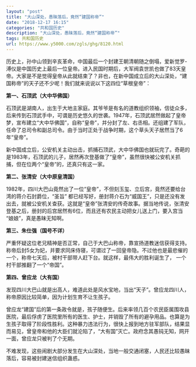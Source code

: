 ```yaml
---
layout: "post"
title: "大山深处，愚昧落后，竟然“建国称帝”"
date: "2018-12-17 16:15"
categories: "共和国历史"
description: "大山深处，愚昧落后，竟然“建国称帝”"
tags: 共和国历史
url: https://www.y5000.com/zgls/ghg/8120.html
---
```






历史上，孙中山领到辛亥革命，中国最后一个封建王朝清朝随之倒塌，爱新觉罗-
溥仪是中国历史上最后一位皇帝。进入民国时期后，大军阀袁世凯也做了83天皇帝。大家是不是觉得皇帝从此就结束了？非也，在新中国成立后的大山深处，“建国称帝”的天子还不少呢！我们就来说说以下这四位“草根皇帝”：

**第一、石顶武（大中华佛国）**

石顶武是湖南人，出生于大地主家庭。其爷爷是有名的道教组织领袖，信徒众多，后来传到石顶武手中，可谓是历史悠久的世袭。1947年，石顶武居然做起了皇帝梦，宣布建立“大中华佛国”，自称“皇帝”，并分封了左、右丞相。还组建了军队，任命了总司令和副总司令。由于当时正处于战争时期，这个草头天子居然当了6年“皇帝”。

新中国成立后，公安机关主动出击，抓捕石顶武，大中华佛国也就玩完了。奇葩的是1983年，石顶武的儿子，居然再次登基做了“皇帝”，虽然很快被公安机关抓捕，但在位两个“皇帝”的，还真只有这一家。

**第二、张清安（大中原皇清国）**

1982年，四川大巴山竟然出了一位“皇帝”，不但刻玉玺、立后宫，竟然还要给台湾的蒋介石封爵位，“圣旨”
都已经写好，册封蒋介石为“威国王”，只是还没有发出去，就被公安机关查获。这就是“皇帝”张清安的传奇故事。据当地传说，张清安登基之后，册封的后宫居然有6位，而且还有农民主动把女儿送上门，要入宫当
“娘娘”，真是愚昧无知啊。

**第三、朱仕强（国号不详）**

严重怀疑这位老兄精神是否正常，自己于大巴山称帝，靠宣扬道教迷信获得支持。称帝后封5女为妃，并要求同床侍寝，可谓过了一回皇帝隐。不过他也是最悲催的一个，称帝七天后，被村干部带人赶下台。就这样，最伟大的胜利诞生了，
一个村干部推翻了一个“帝国”。

**第四、曾应龙（大有国）**

发现四川大巴山就是出高人，难道此处是风水宝地，当出“天子”。曾应龙四川人，称帝原因比较简单，因为计划生育不让生孩子。

曾应龙“建国”后的第一条政令就是，孩子随便生。后来率领几百个农民臣属围攻县医院，最后俘虏了医院里所有的医生、护士，并销毁了所有的避孕用品。也算是为生孩子取得了阶段性胜利。这种暴力违法行为，很快上报到地方驻军部队，结果显而易见，曾皇帝和他的大臣们就沦陷了，“大有国”灭亡。政府念其愚钝无知，网开一面，曾应龙只被判了个无期。

不难发现，这些闹剧大部分发生在大山深处，当地一般交通闭塞，人民还比较愚昧落后，容易被封建迷信组织蛊惑。
